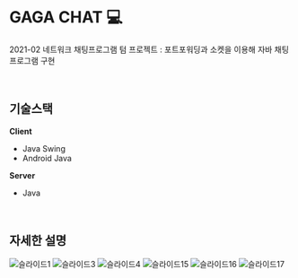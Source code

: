 # GAGA CHAT 💻
2021-02 네트워크 채팅프로그램 텀 프로젝트
: 포트포워딩과 소켓을 이용해 자바 채팅 프로그램 구현

<br/>

## 기술스택
**Client**
- Java Swing
- Android Java

**Server**
- Java

<br/>

## 자세한 설명
![슬라이드1](https://user-images.githubusercontent.com/87821678/148896760-4c2a52e0-719a-4bf1-9cad-a3078c897f71.PNG)
![슬라이드3](https://user-images.githubusercontent.com/87821678/148896765-9042a05e-24b0-424b-b242-36f329281f29.PNG)
![슬라이드4](https://user-images.githubusercontent.com/87821678/148896788-824efbcb-832a-4f2e-909e-2954484933b0.PNG)
![슬라이드15](https://user-images.githubusercontent.com/87821678/148896852-3f390d90-37d0-4e84-9367-1b7b06aa65cf.PNG)
![슬라이드16](https://user-images.githubusercontent.com/87821678/148896860-ea4d15d1-1273-46de-93a2-a1275d71a17c.PNG)
![슬라이드17](https://user-images.githubusercontent.com/87821678/148896868-d980d104-8687-4764-96a5-0b019a87d77a.PNG)

